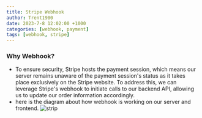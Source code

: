 ```yaml
---
title: Stripe Webhook
author: Trent1900
date: 2023-7-8 12:02:00 +1000
categories: [webhook, payment]
tags: [webhook, stripe]
---
```


### Why Webhook?

- To ensure security, Stripe hosts the payment session, which means our server remains unaware of the payment session's status as it takes place exclusively on the Stripe website. To address this, we can leverage Stripe's webhook to initiate calls to our backend API, allowing us to update our order information accordingly.
- here is the diagram about how webhook is working on our server and frontend.
  ![strip](https://makerkit.dev/assets/images/posts/stripe-checkout-flow.webp)

